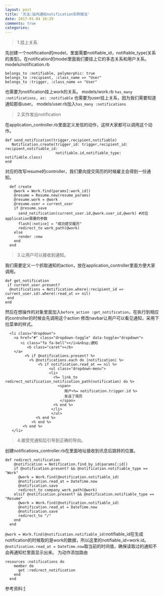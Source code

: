 ```yaml
---
layout: post
title: '方法:站内通知notification实例做法'
date: 2017-01-04 16:29
comments: true
categories: 
---
```

>1.挂上关系

先创建一个notification的model，里面需要notifiable_id，notifiable_type(关系的类型)。在notification的model里面我们要挂上它的多态关系和用户关系。
models/notification.rb
```
belongs_to :notifiable, polymorphic: true
belongs_to :recipient, :class_name => "User"
belongs_to :trigger, :class_name => "User"
```
也需要为notification挂上work的关系。
models/work.rb
`has_many :notifications, as: :notifiable`
也需要为user挂上关系，因为我们需要知道通知那些user。
models/user.rb加入`has_many :notifications`

>2.实作发出notification

在application_controller.rb里面定义发信的动作，这样大家都可以调用这个动作。
```
def send_notification(trigger,recipient,notifiable)
   Notification.create(trigger_id: trigger,recipient_id: recipient,notifiable_id: 
                       notifiable.id,notifiable_type: notifiable.class)
end
```
对应的改写resume的controller，我们要向提交简历的时候雇主会得到一份通知。
```
  def create
    @work = Work.find(params[:work_id])
    @resume = Resume.new(resume_params)
    @resume.work = @work
    @resume.user = current_user  
    if @resume.save
      send_notification(current_user.id,@work.user_id,@work) #对应application需要的参数
      flash[:notice] = "成功提交履历"
      redirect_to work_path(@work)
    else
      render :new
    end
  end
```
>3.让用户可以接收到通知。

我们需要定义一个抓取通知的action，放在application_controller里面方便大家调用。
```
def get_notification
 if current_user.present?
  @notifications = Notification.where(:recipient_id => current_user.id).where(:read_at => nil)
 end
end
```
然后在想操作的对象里面加入`before_action :get_notification`，在执行到相应的controller的时候会先调用这个action
修改navbar让用户可以看见通知，采用下拉菜单的样式。
```
  <li class="dropdown">
    <a href="#" class="dropdown-toggle" data-toggle="dropdown">
       <i class="fa fa-bell"></i>&nbsp;通知
          <b class="caret"></b>
    </a>
         <% if @notifications.present? %>
           <% @notifications.each do |notification| %>
               <% if notification.read_at == nil %>
                    <ul class="dropdown-menu">
                    <li>
                      <%= link_to redirect_notification_notification_path(notification) do %>
                        <span>
                           用户<%= notification.trigger.id %>
                           发送了简历
                         </span>
                      <% end %>
                     </li>
                     </ul>
              <% end %>
            <% end %>
        <% end %>
   </li>
```

>4.接受完通知后引导到正确的导向。

创建notifications_controller.rb在里面地址接收到讯息后跳转的位置。
```
def redirect_notification
    @notification = Notification.find_by_id(params[:id])
    if @notification.present? && @notification.notifiable_type == "Work"
      @work = Work.find(@notification.notifiable_id)
      @notification.read_at = DateTime.now
      @notification.save
      redirect_to company_work_path(@work)
    elsif @notification.present? && @notification.notifiable_type == "Resume"
      @work = Work.find(@notification.notifiable_id)
      @notification.read_at = DateTime.now
      @notification.save
      redirect_to "/"
    end
  end
```
`@work = Work.find(@notification.notifiable_id)`notifiable_id在生成notification的时候取的是work的数据，所以这里的notifiable_id=work.id。
`@notification.read_at = DateTime.now`取当前的时间值，确保读取过的通知不会再通知栏里面显示出来。
为动作添加路由
```
resources :notifications do
    member do
      get :redirect_notification
    end
  end
```

参考资料:[1](http://guides.ruby-china.org/association_basics.html)